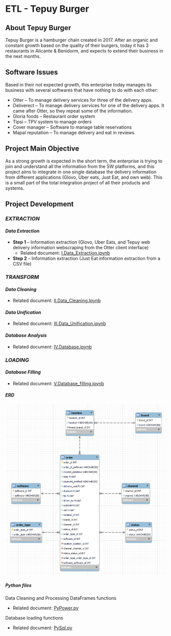 # ETL - Tepuy Burger

## **About Tepuy Burger**
Tepuy Burger is a hamburger chain created in 2017. After an organic and constant growth based on the quality of their burgers, today it has 3 restaurants in Alicante & Benidorm, and expects to extend their business in the next months.

## **Software Issues**
Based in their not expected growth, this enterprise today manages its business with several softwares that have nothing to do with each other:
- Otter – To manage delivery services for three of the delivery apps.
- Deliverect – To manage delivery services for one of the delivery apps. It came after Otter, so they repeat some of the information.
- Gloria foods – Restaurant order system
- Tipsi – TPV system to manage orders
- Cover manager – Software to manage table reservations
- Mapal reputation – To manage delivery and eat in reviews.

## **Project Main Objective**
As a strong growth is expected in the short term, the enterprise is trying to join and understand all the information from the SW platforms, and this project aims to integrate in one single database the delivery information from different applications (Glovo, Uber eats, Just Eat, and own web). This is a small part of the total integration project of all their products and systems.

## **Project Development**

### *EXTRACTION*
#### ***Data Extraction***
- **Step 1** – Information extraction (Glovo, Uber Eats, and Tepuy web delivery information webscraping from the Otter client interface)
  - Related document: [I.Data_Extraction.ipynb](https://github.com/jomariapc/ETL_Project/blob/main/src/Jupyter_Notebook/I.Data_Extraction.ipynb)
- **Step 2** – Information extraction (Just Eat information extraction from a CSV file)

### *TRANSFORM*
#### ***Data Cleaning***
- Related document: [II.Data_Cleaning.Ipynb](https://github.com/jomariapc/ETL_Project/blob/main/src/Jupyter_Notebook/II.Data_Cleaning.ipynb)

#### ***Data Unification***
- Related document: [III.Data_Unification.ipynb](https://github.com/jomariapc/ETL_Project/blob/main/src/Jupyter_Notebook/III.Data_Unification.ipynb)

#### ***Database Analysis***
- Related document: [IV.Database.ipynb](https://github.com/jomariapc/ETL_Project/blob/main/src/Jupyter_Notebook/IV.Database.ipynb)

### *LOADING*
#### ***Database Filling***
- Related document: [V.Database_filling.ipynb](https://github.com/jomariapc/ETL_Project/blob/main/src/Jupyter_Notebook/V.Database_filling.ipynb)

#### ***ERD***
![ERD Image](/img/ERD.png)

##### ***Python files***
Data Cleaning and Processing DataFrames functions
- Related document: [PyPower.py](https://github.com/jomariapc/ETL_Project/blob/main/src/Python/PyPower.py)

Database loading functions
- Related document: [PySql.py](https://github.com/jomariapc/ETL_Project/blob/main/src/Python/PySql.py)
